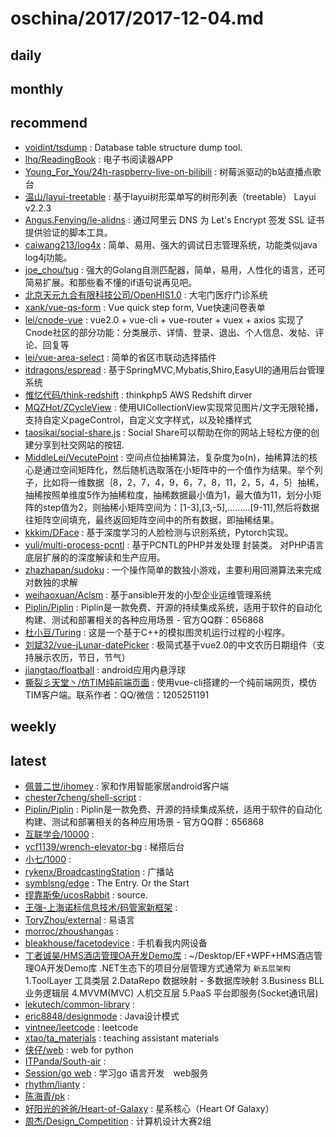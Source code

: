 # oschina/2017/2017-12-04.md



## daily



## monthly



## recommend

- [voidint/tsdump](http://git.oschina.net/voidint/tsdump) : Database table structure dump tool.
- [lhq/ReadingBook](http://git.oschina.net/github-22291214/ReadingBook) : 电子书阅读器APP
- [Young_For_You/24h-raspberry-live-on-bilibili](http://git.oschina.net/Young_For_You/24h-raspberry-live-on-bilibili) : 树莓派驱动的b站直播点歌台
- [温山/layui-treetable](http://git.oschina.net/shaojiepeng/layui-treetable) : 基于layui树形菜单写的树形列表（treetable） Layui v2.2.3
- [Angus.Fenying/le-alidns](http://git.oschina.net/fenying/le-alidns) : 通过阿里云 DNS 为 Let's Encrypt 签发 SSL 证书提供验证的脚本工具。
- [caiwang213/log4x](http://git.oschina.net/caiwang213/log4x) : 简单、易用、强大的调试日志管理系统，功能类似java log4j功能。
- [joe_chou/tug](http://git.oschina.net/joezou/tug) : 强大的Golang自测匹配器，简单，易用，人性化的语言，还可简易扩展。和那些看不懂的if语句说再见吧。
- [北京天元九合有限科技公司/OpenHIS1.0](http://git.oschina.net/DzmHIS/OpenHIS) : 大宅门医疗门诊系统
- [xank/vue-qs-form](http://git.oschina.net/xank/vue-qs-form) : Vue quick step form, Vue快速问卷表单
- [lei/cnode-vue](http://git.oschina.net/leichangchun/cnode-vue) : vue2.0 + vue-cli + vue-router + vuex + axios 实现了Cnode社区的部分功能：分类展示、详情、登录、退出、个人信息、发帖、评论、回复等
- [lei/vue-area-select](http://git.oschina.net/leichangchun/vue-area-select) : 简单的省区市联动选择插件
- [itdragons/espread](http://git.oschina.net/itdragons/espread) : 基于SpringMVC,Mybatis,Shiro,EasyUI的通用后台管理系统
- [惟忆代码/think-redshift](http://git.oschina.net/bszz/think-redshift) : thinkphp5 AWS Redshift dirver
- [MQZHot/ZCycleView](http://git.oschina.net/mengqingzheng/ZCycleView) : 使用UICollectionView实现常见图片/文字无限轮播，支持自定义pageControl，自定义文字样式，以及轮播样式
- [taosikai/social-share.js](http://git.oschina.net/slince/social-share.js) : Social Share可以帮助在你的网站上轻松方便的创建分享到社交网站的按钮.
- [MiddleLei/VecutePoint](http://git.oschina.net/zl1012/VecutePoint) : 空间点位抽稀算法，复杂度为o(n)，抽稀算法的核心是通过空间矩阵化，然后随机选取落在小矩阵中的一个值作为结果。举个列子，比如将一维数据｛8，2，7，4，9，6，7，8，11，2，5，4，5｝抽稀，抽稀按照单维度5作为抽稀粒度，抽稀数据最小值为1，最大值为11，划分小矩阵的step值为2，则抽稀小矩阵空间为：[1-3],[3,-5],.........[9-11],然后将数据往矩阵空间填充，最终返回矩阵空间中的所有数据，即抽稀结果。
- [kkkim/DFace](http://git.oschina.net/kuaikuaikim/dface) : 基于深度学习的人脸检测与识别系统，Pytorch实现。
- [yuli/multi-process-pcntl](http://git.oschina.net/txinger/multi-process-pcntl) : 基于PCNTL的PHP并发处理 封装类。 对PHP语言底层扩展的的深度解读和生产应用。
- [zhazhapan/sudoku](http://git.oschina.net/zhazhapan_admin/sudoku) : 一个操作简单的数独小游戏，主要利用回溯算法来完成对数独的求解
- [weihaoxuan/Aclsm](http://git.oschina.net/weihaoxuan/Aclsm) : 基于ansible开发的小型企业运维管理系统
- [Piplin/Piplin](http://git.oschina.net/Piplin/Piplin) : Piplin是一款免费、开源的持续集成系统，适用于软件的自动化构建、测试和部署相关的各种应用场景 - 官方QQ群：656868
- [杜小豆/Turing](http://git.oschina.net/badtudou/Turing) : 这是一个基于C++的模拟图灵机运行过程的小程序。
- [刘斌32/vue-jLunar-datePicker](http://git.oschina.net/tuhe32/vue-jLunar-datePicker) : 极简式基于vue2.0的中文农历日期组件（支持展示农历，节日，节气）
- [jiangtao/floatball](http://git.oschina.net/laujiangtao/floatball) : android应用内悬浮球
- [撕裂彡天堂丶/仿TIM纯前端页面](http://git.oschina.net/SiLieSanTianTangDian/FangTIMChunQianDuanYeMian) : 使用vue-cli搭建的一个纯前端网页，模仿TIM客户端。联系作者：QQ/微信：1205251191


## weekly



## latest

- [佩普二世/ihomey](http://git.oschina.net/ronalmessi/ihomey) : 家和作用智能家居android客户端
- [chester7cheng/shell-script](http://git.oschina.net/chester7cheng/shell-script) : 
- [Piplin/Piplin](http://git.oschina.net/Piplin/Piplin) : Piplin是一款免费、开源的持续集成系统，适用于软件的自动化构建、测试和部署相关的各种应用场景 - 官方QQ群：656868
- [互联学会/10000](http://git.oschina.net/hulianxuehuivip/10000) : 
- [ycf1139/wrench-elevator-bg](http://git.oschina.net/ycf1139/wrench-elevator-bg) : 梯搭后台
- [小七/1000](http://git.oschina.net/chenyangkeji/1000) : 
- [rykenx/BroadcastingStation](http://git.oschina.net/rykenx/BroadcastingStation) : 广播站
- [symblsng/edge](http://git.oschina.net/symblsng/edge) : The Entry. Or the Start
- [缪靠斯兔/ucosRabbit](http://git.oschina.net/ucosRabbit/ucosRabbit) : source.
- [王强-上海诺标信息技术/码管家新框架](http://git.oschina.net/2355780740.oschina.net/MaGuanJiaXinKuangJia) : 
- [ToryZhou/external](http://git.oschina.net/toryzhou/external) : 易语言
- [morroc/zhoushangas](http://git.oschina.net/morroc/zhoushangas) : 
- [bleakhouse/facetodevice](http://git.oschina.net/bleakhouse/facetodevice) : 手机看我内网设备
- [丁者诚昊/HMS酒店管理OA开发Demo库](http://git.oschina.net/dimchumhaul831/HMSJiuDianGuanLiOAKaiFaDemoKu) : ~/Desktop/EF+WPF+HMS酒店管理OA开发Demo库 .NET生态下的项目分层管理方式通常为 `新五层架构` 1.ToolLayer 工具类层 2.DataRepo 数据映射 - 多数据库映射 3.Business BLL业务逻辑层 4.MVVM(MVC) 人机交互层 5.PaaS 平台即服务(Socket通讯层)
- [lekutech/common-library](http://git.oschina.net/lekutech/common-library) : 
- [eric8848/designmode](http://git.oschina.net/eric8848/designmode) : Java设计模式
- [vintnee/leetcode](http://git.oschina.net/vintNee/leetcode) : leetcode
- [xtao/ta_materials](http://git.oschina.net/vertextao/ta_materials) : teaching assistant materials
- [侠仔/web](http://git.oschina.net/cmccgprs/web) : web for python
- [ITPanda/South-air](http://git.oschina.net/ITPanda/South-air) : 
- [Session/go web](http://git.oschina.net/lanshui/go-web) : 学习go 语言开发　web服务
- [rhythm/lianty](http://git.oschina.net/sqCode/lianty) : 
- [陈海青/pk](http://git.oschina.net/chq5863/pk) : 
- [好阳光的爸爸/Heart-of-Galaxy](http://git.oschina.net/likexia/xxhx) : 星系核心（Heart Of Galaxy）
- [周杰/Design_Competition](http://git.oschina.net/zhoujie1/Design_Competition) : 计算机设计大赛2组